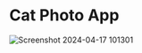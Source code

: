 # Cat Photo App
![Screenshot 2024-04-17 101301](https://github.com/mtkRakomane/CatPhotoApp/assets/167293738/cc1adbac-de41-499a-99ec-55a926268a69)
